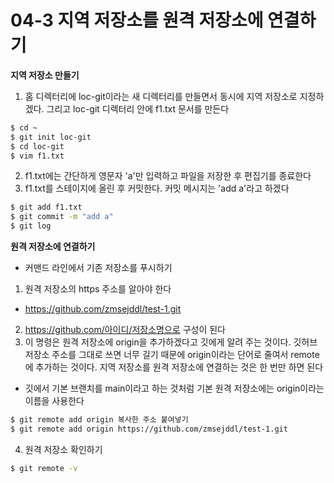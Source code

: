 # 04-3 지역 저장소를 원격 저장소에 연결하기

**지역 저장소 만들기**
1. 홈 디렉터리에 loc-git이라는 새 디렉터리를 만들면서 동시에 지역 저장소로 지정하겠다. 그리고 loc-git 디렉터리 안에 f1.txt 문서를 만든다
```bash
$ cd ~
$ git init loc-git
$ cd loc-git
$ vim f1.txt
```
2. f1.txt에는 간단하게 영문자 'a'만 입력하고 파일을 저장한 후 편집기를 종료한다
3. f1.txt를 스테이지에 올린 후 커밋한다. 커밋 메시지는 'add a'라고 하겠다
```bash
$ git add f1.txt
$ git commit -m "add a"
$ git log
```

**원격 저장소에 연결하기**
- 커맨드 라인에서 기존 저장소를 푸시하기
1. 원격 저장소의 https 주소를 알아야 한다
- https://github.com/zmsejddl/test-1.git
2. https://github.com/아이디/저장소명으로 구성이 된다
3. 이 명령은 원격 저장소에 origin을 추가하겠다고 깃에게 알려 주는 것이다. 깃허브 저장소 주소를 그대로 쓰면 너무 길기 때문에 origin이라는 단어로 줄여서 remote에 추가하는 것이다. 지역 저장소를 원격 저장소에 연결하는 것은 한 번만 하면 된다
- 깃에서 기본 브랜치를 main이라고 하는 것처럼 기본 원격 저장소에는 origin이라는 이름을 사용한다
``` bash
$ git remote add origin 복사한 주소 붙여넣기
$ git remote add origin https://github.com/zmsejddl/test-1.git
```
4. 원격 저장소 확인하기
```bash
$ git remote -v
```